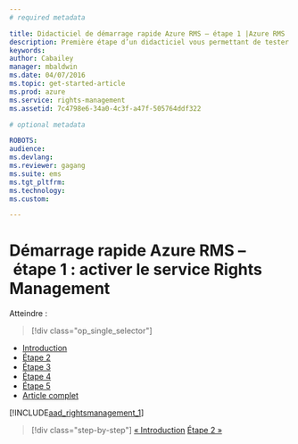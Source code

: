 ```yaml
---
# required metadata

title: Didacticiel de démarrage rapide Azure RMS – étape 1 |Azure RMS
description: Première étape d’un didacticiel vous permettant de tester rapidement Microsoft Azure Rights Management au sein de votre organisation en seulement cinq étapes qui devraient vous prendre moins de 15 minutes.
keywords:
author: Cabailey
manager: mbaldwin
ms.date: 04/07/2016
ms.topic: get-started-article
ms.prod: azure
ms.service: rights-management
ms.assetid: 7c4798e6-34a0-4c3f-a47f-505764ddf322

# optional metadata

ROBOTS: 
audience:
ms.devlang:
ms.reviewer: gagang
ms.suite: ems
ms.tgt_pltfrm:
ms.technology:
ms.custom:

---
```




# Démarrage rapide Azure RMS – étape 1 : activer le service Rights Management

Atteindre : 
> [!div class="op_single_selector"]
- [Introduction](rms-quickstart-intro.md)
- [Étape 2](tutorial-step2.md)
- [Étape 3](tutorial-step3.md)
- [Étape 4](tutorial-step4.md)
- [Étape 5](tutorial-step5.md)
- [Article complet](rms-quickstart.md)

[!INCLUDE[aad_rightsmanagement_1](../includes/tutorial-step1-include.md)] 

>[!div class="step-by-step"]
[« Introduction](rms-quickstart-intro.md)
[Étape 2 »](tutorial-step2.md)

<!--HONumber=Apr16_HO3-->


